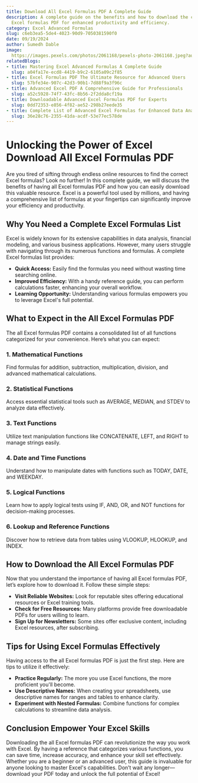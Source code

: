 ```yaml
---
title: Download All Excel Formulas PDF A Complete Guide
description: A complete guide on the benefits and how to download the comprehensive
  Excel formulas PDF for enhanced productivity and efficiency.
category: Excel Advanced Formulas
slug: c6eb3ea5-5de4-4023-90d9-7050381590f0
date: 09/19/2024
author: Sumedh Dable
image: 
  https://images.pexels.com/photos/2061168/pexels-photo-2061168.jpeg?auto=compress&cs=tinysrgb&w=600
relatedBlogs:
- title: Mastering Excel Advanced Formulas A Complete Guide
  slug: a04fa17e-ecd8-4419-b9c2-6105a09c2f85
- title: Excel Formulas PDF The Ultimate Resource for Advanced Users
  slug: 57bfe34e-907c-42d3-90b1-7d88f9a3f96c
- title: Advanced Excel PDF A Comprehensive Guide for Professionals
  slug: a52c5928-74f7-43fc-8b56-2f2dda8cf19a
- title: Downloadable Advanced Excel Formulas PDF for Experts
  slug: 0dd72353-e856-4f82-ae52-298b27eede35
- title: Complete List of Advanced Excel Formulas for Enhanced Data Analysis
  slug: 36e28c76-2355-41da-acdf-53e77ec578de
---
```


# Unlocking the Power of Excel Download All Excel Formulas PDF

Are you tired of sifting through endless online resources to find the correct Excel formulas? Look no further! In this complete guide, we will discuss the benefits of having all Excel formulas PDF and how you can easily download this valuable resource. Excel is a powerful tool used by millions, and having a comprehensive list of formulas at your fingertips can significantly improve your efficiency and productivity.

## Why You Need a Complete Excel Formulas List

Excel is widely known for its extensive capabilities in data analysis, financial modeling, and various business applications. However, many users struggle with navigating through its numerous functions and formulas. A complete Excel formulas list provides:

- **Quick Access:** Easily find the formulas you need without wasting time searching online.
- **Improved Efficiency:** With a handy reference guide, you can perform calculations faster, enhancing your overall workflow.
- **Learning Opportunity:** Understanding various formulas empowers you to leverage Excel's full potential.

## What to Expect in the All Excel Formulas PDF

The all Excel formulas PDF contains a consolidated list of all functions categorized for your convenience. Here’s what you can expect:

### 1. Mathematical Functions
Find formulas for addition, subtraction, multiplication, division, and advanced mathematical calculations.

### 2. Statistical Functions
Access essential statistical tools such as AVERAGE, MEDIAN, and STDEV to analyze data effectively.

### 3. Text Functions
Utilize text manipulation functions like CONCATENATE, LEFT, and RIGHT to manage strings easily.

### 4. Date and Time Functions
Understand how to manipulate dates with functions such as TODAY, DATE, and WEEKDAY.

### 5. Logical Functions
Learn how to apply logical tests using IF, AND, OR, and NOT functions for decision-making processes.

### 6. Lookup and Reference Functions
Discover how to retrieve data from tables using VLOOKUP, HLOOKUP, and INDEX.

## How to Download the All Excel Formulas PDF

Now that you understand the importance of having all Excel formulas PDF, let’s explore how to download it. Follow these simple steps:

- **Visit Reliable Websites:** Look for reputable sites offering educational resources or Excel training tools.
- **Check for Free Resources:** Many platforms provide free downloadable PDFs for users willing to learn.
- **Sign Up for Newsletters:** Some sites offer exclusive content, including Excel resources, after subscribing.

## Tips for Using Excel Formulas Effectively

Having access to the all Excel formulas PDF is just the first step. Here are tips to utilize it effectively:

- **Practice Regularly:** The more you use Excel functions, the more proficient you'll become.
- **Use Descriptive Names:** When creating your spreadsheets, use descriptive names for ranges and tables to enhance clarity.
- **Experiment with Nested Formulas:** Combine functions for complex calculations to streamline data analysis.

## Conclusion Empower Your Excel Skills

Downloading the all Excel formulas PDF can revolutionize the way you work with Excel. By having a reference that categorizes various functions, you can save time, increase accuracy, and enhance your skill set effectively. Whether you are a beginner or an advanced user, this guide is invaluable for anyone looking to master Excel's capabilities. Don’t wait any longer—download your PDF today and unlock the full potential of Excel!